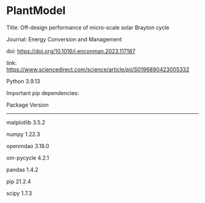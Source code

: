 # PlantModel

Title: Off-design performance of micro-scale solar Brayton cycle

Journal: Energy Conversion and Management

doi: https://doi.org/10.1016/j.enconman.2023.117187

link: https://www.sciencedirect.com/science/article/pii/S0196890423005332


Python 3.9.13

Important pip dependencies:

Package                       Version
----------------------------- -----------
matplotlib                    3.5.2

numpy                         1.22.3

openmdao                      3.18.0

om-pycycle                    4.2.1

pandas                        1.4.2

pip                           21.2.4

scipy                         1.7.3
